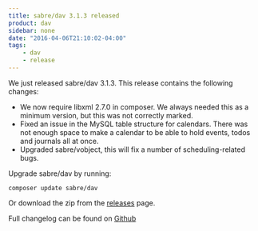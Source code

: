 ```yaml
---
title: sabre/dav 3.1.3 released
product: dav
sidebar: none
date: "2016-04-06T21:10:02-04:00"
tags:
    - dav
    - release
---
```


We just released sabre/dav 3.1.3. This release contains the following changes:

* We now require libxml 2.7.0 in composer. We always needed this as a minimum
  version, but this was not correctly marked.
* Fixed an issue in the MySQL table structure for calendars. There was not
  enough space to make a calendar to be able to hold events, todos and
  journals all at once.
* Upgraded sabre/vobject, this will fix a number of scheduling-related bugs.

Upgrade sabre/dav by running:

    composer update sabre/dav

Or download the zip from the [releases][2] page.

Full changelog can be found on [Github][1]

[1]: https://github.com/sabre-io/dav/blob/3.1.3/CHANGELOG.md
[2]: https://github.com/sabre-io/dav/releases
